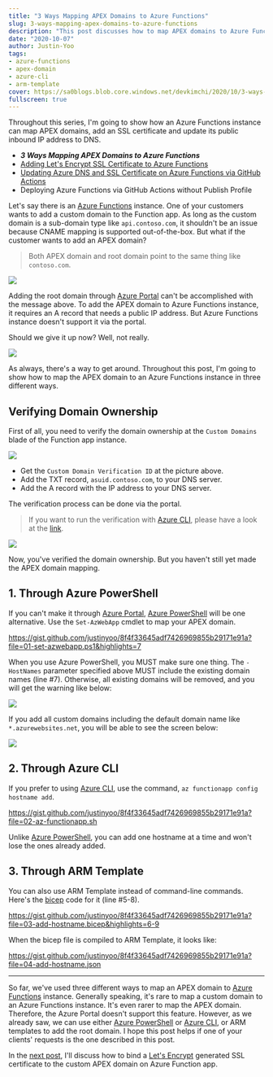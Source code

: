 ```yaml
---
title: "3 Ways Mapping APEX Domains to Azure Functions"
slug: 3-ways-mapping-apex-domains-to-azure-functions
description: "This post discusses how to map APEX domains to Azure Functions instance in three different ways."
date: "2020-10-07"
author: Justin-Yoo
tags:
- azure-functions
- apex-domain
- azure-cli
- arm-template
cover: https://sa0blogs.blob.core.windows.net/devkimchi/2020/10/3-ways-mapping-apex-domains-to-azure-functions-00.png
fullscreen: true
---
```


Throughout this series, I'm going to show how an Azure Functions instance can map APEX domains, add an SSL certificate and update its public inbound IP address to DNS.

* ***3 Ways Mapping APEX Domains to Azure Functions***
* [Adding Let's Encrypt SSL Certificate to Azure Functions][post 2]
* [Updating Azure DNS and SSL Certificate on Azure Functions via GitHub Actions][post 3]
* Deploying Azure Functions via GitHub Actions without Publish Profile

Let's say there is an [Azure Functions][az func] instance. One of your customers wants to add a custom domain to the Function app. As long as the custom domain is a sub-domain type like `api.contoso.com`, it shouldn't be an issue because CNAME mapping is supported out-of-the-box. But what if the customer wants to add an APEX domain?

> Both APEX domain and root domain point to the same thing like `contoso.com`.

![][image-01]

Adding the root domain through [Azure Portal][az portal] can't be accomplished with the message above. To add the APEX domain to Azure Functions instance, it requires an A record that needs a public IP address. But Azure Functions instance doesn't support it via the portal.

Should we give it up now? Well, not really.

![][image-02]

As always, there's a way to get around. Throughout this post, I'm going to show how to map the APEX domain to an Azure Functions instance in three different ways.


## Verifying Domain Ownership ##

First of all, you need to verify the domain ownership at the `Custom Domains` blade of the Function app instance.

![][image-03]

* Get the `Custom Domain Verification ID` at the picture above.
* Add the TXT record, `asuid.contoso.com`, to your DNS server.
* Add the A record with the IP address to your DNS server.

The verification process can be done via the portal.

> If you want to run the verification with [Azure CLI][az cli], please have a look at the [link][gh azcli].

![][image-04]

Now, you've verified the domain ownership. But you haven't still yet made the APEX domain mapping.


## 1. Through Azure PowerShell ##

If you can't make it through [Azure Portal][az portal], [Azure PowerShell][az pwsh] will be one alternative. Use the `Set-AzWebApp` cmdlet to map your APEX domain.

https://gist.github.com/justinyoo/8f4f33645adf7426969855b29171e91a?file=01-set-azwebapp.ps1&highlights=7

When you use Azure PowerShell, you MUST make sure one thing. The `-HostNames` parameter specified above MUST include the existing domain names (line #7). Otherwise, all existing domains will be removed, and you will get the warning like below:

![][image-05]

If you add all custom domains including the default domain name like `*.azurewebsites.net`, you will be able to see the screen below:

![][image-06]


## 2. Through Azure CLI ##

If you prefer to using [Azure CLI][az cli], use the command, `az functionapp config hostname add`.

https://gist.github.com/justinyoo/8f4f33645adf7426969855b29171e91a?file=02-az-functionapp.sh

Unlike [Azure PowerShell][az pwsh], you can add one hostname at a time and won't lose the ones already added.


## 3. Through ARM Template ##

You can also use ARM Template instead of command-line commands. Here's the [bicep][gh bicep] code for it (line #5-8).

https://gist.github.com/justinyoo/8f4f33645adf7426969855b29171e91a?file=03-add-hostname.bicep&highlights=6-9

When the bicep file is compiled to ARM Template, it looks like:

https://gist.github.com/justinyoo/8f4f33645adf7426969855b29171e91a?file=04-add-hostname.json

---

So far, we've used three different ways to map an APEX domain to [Azure Functions][az func] instance. Generally speaking, it's rare to map a custom domain to an Azure Functions instance. It's even rarer to map the APEX domain. Therefore, the Azure Portal doesn't support this feature. However, as we already saw, we can use either [Azure PowerShell][az pwsh] or [Azure CLI][az cli], or ARM templates to add the root domain. I hope this post helps if one of your clients' requests is the one described in this post.

In the [next post][post 2], I'll discuss how to bind a [Let's Encrypt][letsencrypt] generated SSL certificate to the custom APEX domain on Azure Function app.


[image-01]: https://sa0blogs.blob.core.windows.net/devkimchi/2020/10/3-ways-mapping-apex-domains-to-azure-functions-01-en.png
[image-02]: https://sa0blogs.blob.core.windows.net/devkimchi/2020/10/3-ways-mapping-apex-domains-to-azure-functions-02-en.jpg
[image-03]: https://sa0blogs.blob.core.windows.net/devkimchi/2020/10/3-ways-mapping-apex-domains-to-azure-functions-03-en.png
[image-04]: https://sa0blogs.blob.core.windows.net/devkimchi/2020/10/3-ways-mapping-apex-domains-to-azure-functions-04-en.png
[image-05]: https://sa0blogs.blob.core.windows.net/devkimchi/2020/10/3-ways-mapping-apex-domains-to-azure-functions-05-en.png
[image-06]: https://sa0blogs.blob.core.windows.net/devkimchi/2020/10/3-ways-mapping-apex-domains-to-azure-functions-06-en.png

[post 1]: /2020/10/07/3-ways-mapping-apex-domains-to-azure-functions/
[post 2]: /2020/10/14/lets-encrypt-ssl-certificate-on-azure-functions/
[post 3]: /2020/10/28/updating-azure-dns-and-ssl-certificate-on-azure-functions-via-github-actions/
[post 4]: /2020/10/28/tbp/

[az func]: https://docs.microsoft.com/azure/azure-functions/functions-overview?WT.mc_id=devkimchicom-blog-juyoo
[az portal]: https://azure.microsoft.com/features/azure-portal/?WT.mc_id=devkimchicom-blog-juyoo
[az cli]: https://docs.microsoft.com/cli/azure/what-is-azure-cli?WT.mc_id=devkimchicom-blog-juyoo
[az pwsh]: https://docs.microsoft.com/powershell/azure/new-azureps-module-az?WT.mc_id=devkimchicom-blog-juyoo

[gh azcli]: https://github.com/Azure/azure-cli/issues/14142#issuecomment-676539150
[gh bicep]: https://github.com/azure/bicep

[letsencrypt]: https://letsencrypt.org/
